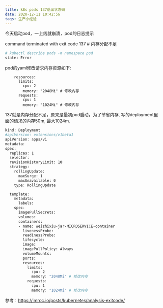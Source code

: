 ```yaml
---
title: k8s pods 137退出状态码
date: 2020-12-11 10:42:56
tags: 生产小经验
---
```


今天启动pod，一上线就崩溃，pod的日志提示

command terminated with exit code 137  # 内存分配不足

```bash
# kubectl describe pods -n namespace pod
state: Error
```

pod的yaml修改请求内存资源如下: 

        resources:
          limits:
            cpu: 2
            memory: "2048Mi" # 修改内存
          requests:
            cpu: 1
            memory: "1024Mi" # 修改内存
<!--more-->

137就是内存分配不足，原来是最初pod启动，为了节省内存, 写的deployment里面的请求的内存50m, 最大1024m. 

```bash
kind: Deployment
#apiVersion: extensions/v1beta1
apiVersion: apps/v1
metadata:
spec:
  replicas: 1
  selector:
  revisionHistoryLimit: 10
  strategy:
    rollingUpdate:
      maxSurge: 1
      maxUnavailable: 0
    type: RollingUpdate

  template:
    metadata:
      labels:
    spec:
      imagePullSecrets: 
      volumes:
      containers:
      - name: weizhixiu-jar-MICROSERVICE-container
        livenessProbe:
        readinessProbe:
        lifecycle: 
        image: 
        imagePullPolicy: Always
        volumeMounts:
        ports:
        resources:
          limits:
            cpu: 2
            memory: "2048Mi" # 修改内存
          requests:
            cpu: 1
            memory: "1024Mi" # 修改内存
```






参考：https://imroc.io/posts/kubernetes/analysis-exitcode/
